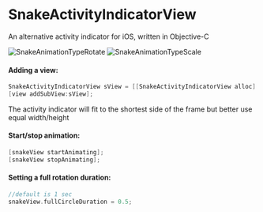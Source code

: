 # SnakeActivityIndicatorView
An alternative activity indicator for iOS, written in Objective-C

![SnakeAnimationTypeRotate](https://cloud.githubusercontent.com/assets/2947953/11813039/0fdb7646-a337-11e5-9d8c-daca4572638a.gif)
![SnakeAnimationTypeScale](https://cloud.githubusercontent.com/assets/2947953/11813041/123fca0e-a337-11e5-80b3-07d13889347d.gif)

#### Adding a view:

```objective-c
SnakeActivityIndicatorView sView = [[SnakeActivityIndicatorView alloc] initWithFrame:CGRectMake(0, 0, 50, 50)];
[view addSubView:sView];
```

The activity indicator will fit to the shortest side of the frame but better use equal width/height

#### Start/stop animation:

```objective-c
[snakeView startAnimating];
[snakeView stopAnimating];
```

#### Setting a full rotation duration:

```objective-c
//default is 1 sec
snakeView.fullCircleDuration = 0.5;
```
